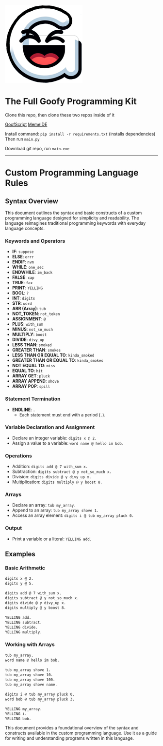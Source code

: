 ![Logo](GoofyIcon.png)

# The Full Goofy Programming Kit

Clone this repo, then clone these two repos inside of it

[GoofScript](https://github.com/Wari-Dudafa/GoofScript)
[MemeIDE](https://github.com/Wari-Dudafa/MemeIDE)

Install command: `pip install -r requirements.txt` (installs dependencies)
Then run `main.py`

Download git repo, run `main.exe`

---

# Custom Programming Language Rules

## Syntax Overview

This document outlines the syntax and basic constructs of a custom programming language designed for simplicity and readability. The language reimagines traditional programming keywords with everyday language concepts.

### Keywords and Operators

- **IF**: `suppose`
- **ELSE**: `orrr`
- **ENDIF**: `nvm`
- **WHILE**: `one_sec`
- **ENDWHILE**: `im_back`
- **FALSE**: `cap`
- **TRUE**: `fax`
- **PRINT**: `YELLING`
- **BOOL**: `?`
- **INT**: `digits`
- **STR**: `word`
- **ARR (Array)**: `tub`
- **NOT_TOKEN**: `not_token`
- **ASSIGNMENT**: `@`
- **PLUS**: `with_sum`
- **MINUS**: `not_so_much`
- **MULTIPLY**: `boost`
- **DIVIDE**: `divy_up`
- **LESS THAN**: `smoked`
- **GREATER THAN**: `smokes`
- **LESS THAN OR EQUAL TO**: `kinda_smoked`
- **GREATER THAN OR EQUAL TO**: `kinda_smokes`
- **NOT EQUAL TO**: `miss`
- **EQUAL TO**: `hit`
- **ARRAY GET**: `pluck`
- **ARRAY APPEND**: `shove`
- **ARRAY POP**: `spill`

### Statement Termination

- **ENDLINE**: `.`
  - Each statement must end with a period (`.`).

### Variable Declaration and Assignment

- Declare an integer variable: `digits x @ 2.`
- Assign a value to a variable: `word name @ hello im bob.`

### Operations

- Addition: `digits add @ 7 with_sum x.`
- Subtraction: `digits subtract @ y not_so_much x.`
- Division: `digits divide @ y divy_up x.`
- Multiplication: `digits multiply @ y boost 8.`

### Arrays

- Declare an array: `tub my_array.`
- Append to an array: `tub my_array shove 1.`
- Access an array element: `digits i @ tub my_array pluck 0.`

### Output

- Print a variable or a literal: `YELLING add.`

## Examples

### Basic Arithmetic

```plaintext
digits x @ 2.
digits y @ 5.

digits add @ 7 with_sum x.
digits subtract @ y not_so_much x.
digits divide @ y divy_up x.
digits multiply @ y boost 8.

YELLING add.
YELLING subtract.
YELLING divide.
YELLING multiply.
```

### Working with Arrays

```plaintext
tub my_array.
word name @ hello im bob.

tub my_array shove 1.
tub my_array shove 10.
tub my_array shove 100.
tub my_array shove name.

digits i @ tub my_array pluck 0.
word bob @ tub my_array pluck 3.

YELLING my_array.
YELLING i.
YELLING bob.
```

This document provides a foundational overview of the syntax and constructs available in the custom programming language. Use it as a guide for writing and understanding programs written in this language.
